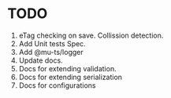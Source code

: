 # TODO
1. eTag checking on save. Collission detection.
1. Add Unit tests Spec.
1. Add @mu-ts/logger
1. Update docs.
1. Docs for extending validation.
1. Docs for extending serialization
1. Docs for configurations
